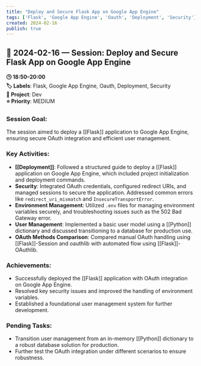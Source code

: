 ```yaml
---
title: "Deploy and Secure Flask App on Google App Engine"
tags: ['Flask', 'Google App Engine', 'Oauth', 'Deployment', 'Security']
created: 2024-02-16
publish: true
---
```


## 📅 2024-02-16 — Session: Deploy and Secure Flask App on Google App Engine

**🕒 18:50–20:00**  
**🏷️ Labels**: Flask, Google App Engine, Oauth, Deployment, Security  
**📂 Project**: Dev  
**⭐ Priority**: MEDIUM  


### Session Goal:
The session aimed to deploy a [[Flask]] application to Google App Engine, ensuring secure OAuth integration and efficient user management.

### Key Activities:
- **[[Deployment]]**: Followed a structured guide to deploy a [[Flask]] application on Google App Engine, which included project initialization and deployment commands.
- **Security**: Integrated OAuth credentials, configured redirect URIs, and managed sessions to secure the application. Addressed common errors like `redirect_uri_mismatch` and `InsecureTransportError`.
- **Environment Management**: Utilized `.env` files for managing environment variables securely, and troubleshooting issues such as the 502 Bad Gateway error.
- **User Management**: Implemented a basic user model using a [[Python]] dictionary and discussed transitioning to a database for production use.
- **OAuth Methods Comparison**: Compared manual OAuth handling using [[Flask]]-Session and oauthlib with automated flow using [[Flask]]-OAuthlib.

### Achievements:
- Successfully deployed the [[Flask]] application with OAuth integration on Google App Engine.
- Resolved key security issues and improved the handling of environment variables.
- Established a foundational user management system for further development.

### Pending Tasks:
- Transition user management from an in-memory [[Python]] dictionary to a robust database solution for production.
- Further test the OAuth integration under different scenarios to ensure robustness.
